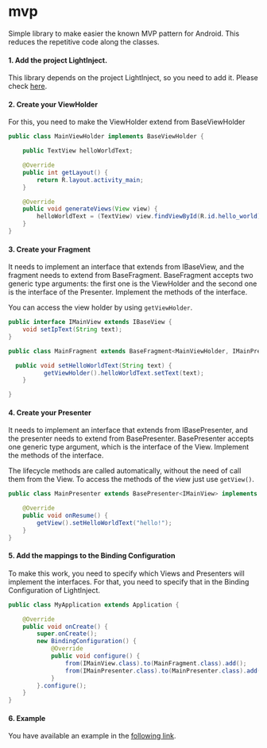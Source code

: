 # mvp

Simple library to make easier the known MVP pattern for Android. This reduces the repetitive code along the classes.

#### 1. Add the project LightInject.

This library depends on the project LightInject, so you need to add it. Please check [here](https://github.com/jorgearaujo/lightinject).

#### 2. Create your ViewHolder

For this, you need to make the ViewHolder extend from BaseViewHolder

```java
public class MainViewHolder implements BaseViewHolder {

	public TextView helloWorldText;

	@Override
	public int getLayout() {
		return R.layout.activity_main;
	}

	@Override
	public void generateViews(View view) {
		helloWorldText = (TextView) view.findViewById(R.id.hello_world);
	}
}
```

#### 3. Create your Fragment

It needs to implement an interface that extends from IBaseView, and the fragment needs to extend from BaseFragment. BaseFragment accepts two generic type arguments: the first one is the ViewHolder and the second one is the interface of the Presenter. Implement the methods of the interface.

You can access the view holder by using `getViewHolder`.

```java
public interface IMainView extends IBaseView {
    void setIpText(String text);
}
```

```java
public class MainFragment extends BaseFragment<MainViewHolder, IMainPresenter> implements IMainView {

  public void setHelloWorldText(String text) {
		  getViewHolder().helloWorldText.setText(text);
	}

}
```

#### 4. Create your Presenter

It needs to implement an interface that extends from IBasePresenter, and the presenter needs to extend from BasePresenter. BasePresenter accepts one generic type argument, which is the interface of the View. Implement the methods of the interface.

The lifecycle methods are called automatically, without the need of call them from the View. To access the methods of the view just use `getView()`.

```java
public class MainPresenter extends BasePresenter<IMainView> implements IMainPresenter {

    @Override
    public void onResume() {
        getView().setHelloWorldText("hello!");
    }
}
```

#### 5. Add the mappings to the Binding Configuration

To make this work, you need to specify which Views and Presenters will implement the interfaces. For that, you need to specify that in the Binding Configuration of LightInject.

```java
public class MyApplication extends Application {

	@Override
	public void onCreate() {
		super.onCreate();
		new BindingConfiguration() {
			@Override
			public void configure() {
				from(IMainView.class).to(MainFragment.class).add();
				from(IMainPresenter.class).to(MainPresenter.class).add();
			}
		}.configure();
	}
}
```

#### 6. Example
You have available an example in the [following link](https://github.com/jorgearaujo/mvp-example).
